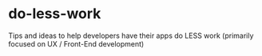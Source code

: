 do-less-work
============

Tips and ideas to help developers have their apps do LESS work (primarily focused on UX / Front-End development)
